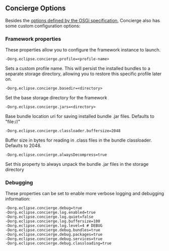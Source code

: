 ## Concierge Options

Besides the [options defined by the OSGi specification]((options-osgi.html)), Concierge also has some custom configuration options:

### Framework properties

These properties allow you to configure the framework instance to launch.

```
-Dorg.eclipse.concierge.profile=<profile-name>
```
Sets a custom profile name. This will persist the installed bundles to a separate storage directory, allowing you to restore this specific profile later on.

```
-Dorg.eclipse.concierge.basedir=<directory>
```
Set the base storage directory for the framework

```
-Dorg.eclipse.concierge.jars=<directory>
```
Base bundle location uri for saving installed bundle .jar files. Defaults to "file://<basedir>"

```
-Dorg.eclipse.concierge.classloader.buffersize=2048
```
Buffer size in bytes for reading in .class files in the bundle classloader. Defaults to 2048.

```
-Dorg.eclipse.concierge.alwaysDecompress=true
```
Set this property to always unpack the bundle .jar files in the storage directory 

### Debugging

These properties can be set to enable more verbose logging and debugging information:

```
-Dorg.eclipse.concierge.debug=true
-Dorg.eclipse.concierge.log.enabled=true
-Dorg.eclipse.concierge.log.quiet=false
-Dorg.eclipse.concierge.log.buffersize=100
-Dorg.eclipse.concierge.log.level=4 # DEBUG
-Dorg.eclipse.concierge.debug.bundles=true
-Dorg.eclipse.concierge.debug.packages=true
-Dorg.eclipse.concierge.debug.services=true
-Dorg.eclipse.concierge.debug.classloading=true
```